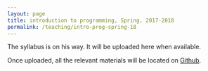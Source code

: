 ```yaml
---
layout: page
title: introduction to programming, Spring, 2017-2018
permalink: /teaching/intro-prog-spring-18
---
```


The syllabus is on his way. It will be uploaded here when available.

Once uploaded, all the relevant materials will be located on <a href="https://github.com/HugoLhuillier" target="blank">Github</a>.

